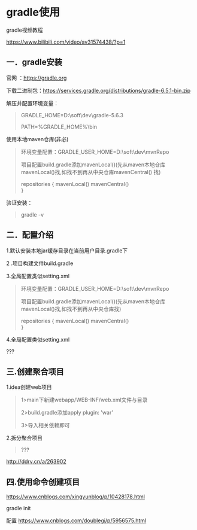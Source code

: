 # gradle使用

gradle视频教程 	

https://www.bilibili.com/video/av31574438/?p=1

## 一．gradle安装

官网 ：https://gradle.org

下载二进制包：https://services.gradle.org/distributions/gradle-6.5.1-bin.zip

解压并配置环境变量：

> GRADLE_HOME=D:\soft\dev\gradle-5.6.3 	
>
> PATH=%GRADLE_HOME%\bin

使用本地maven仓库(非必)

>环境变量配置：GRADLE_USER_HOME=D:\soft\dev\mvnRepo
>
>项目配置build.gradle添加mavenLocal()(先从maven本地仓库mavenLocal()找,如找不到再从中央仓库mavenCentral() 找) 	
>
>	repositories {
>		mavenLocal()
>		mavenCentral() 	
>	}



验证安装：

> gradle -v

## 二．配置介绍

1.默认安装本地jar缓存目录在当前用户目录.gradle下

2 .项目构建文件build.gradle

3.全局配置类似setting.xml

>环境变量配置：GRADLE_USER_HOME=D:\soft\dev\mvnRepo
>
>项目配置build.gradle添加mavenLocal()(先从maven本地仓库mavenLocal()找,如找不到再从中央仓库找) 	
>
>	repositories {
>		mavenLocal()
> 		mavenCentral() 	
>	}
> 

4.全局配置类似setting.xml

???

## 三.创建聚合项目

1.idea创建web项目

>1>main下新建webapp/WEB-INF/web.xml文件与目录
>
>2>build.gradle添加apply plugin: 'war'
>
>3>导入相关依赖即可

2.拆分聚合项目

> ???

http://ddrv.cn/a/263902

## 四.使用命令创建项目

https://www.cnblogs.com/xingyunblog/p/10428178.html  

gradle init 	

配置 https://www.cnblogs.com/doublegi/p/5956575.html